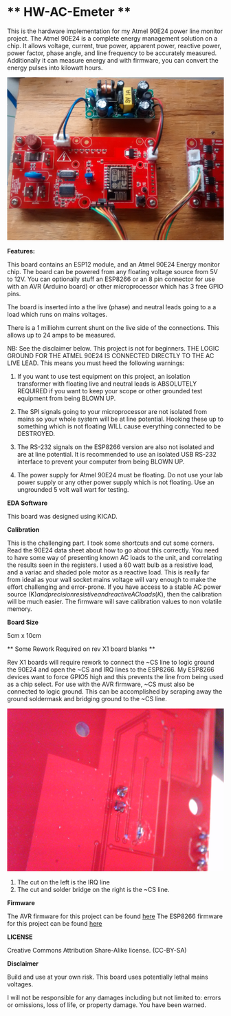 ** HW-AC-Emeter **
==========
This is the hardware implementation for my Atmel 90E24 power line monitor project. The Atmel 90E24 is a complete energy management solution on a chip. It allows
voltage, current, true power, apparent power, reactive power, power factor, phase angle, and line frequency to be accurately measured. Additionally it can measure
energy and with firmware, you can convert the energy pulses into kilowatt hours.


![ProjectPicture](acpowermonitor.jpg)

**Features:**

This board contains an ESP12 module, and an Atmel 90E24 Energy monitor chip.
The board can be powered from any floating voltage source from 5V to 12V. You can optionally stuff an ESP8266 or an 8 pin connector for use with an AVR (Arduino board) or other
microprocessor which has 3 free GPIO pins.

The board is inserted into a the live (phase) and neutral leads going to a a load which runs on mains voltages.

There is a 1 milliohm current shunt on the live  side of the connections. This allows up to 24 amps to be measured.


NB: See the disclaimer below. This project is not for beginners. THE LOGIC GROUND FOR THE ATMEL 90E24 IS CONNECTED DIRECTLY TO THE AC LIVE LEAD. This means you must heed the following warnings:

1. If you want to use test equipment on this project, an isolation transformer with floating live and neutral leads is ABSOLUTELY REQUIRED if
you want to keep your scope or other grounded test equipment from being BLOWN UP. 

2. The SPI signals going to your microprocessor are not isolated from mains so your whole system will
be at line potential. Hooking these up to something which is not floating WILL cause everything connected to be DESTROYED.

3. The RS-232 signals on the ESP8266 version are also not isolated and are at line potential. It is recommended to use an isolated USB RS-232 interface to prevent your computer
from being BLOWN UP.

4. The power supply for Atmel 90E24 must be floating. Do not use your lab power supply or any other power supply which is not floating. Use an ungrounded 5 volt wall wart for testing.

**EDA Software**

This board was designed using KICAD. 


**Calibration**

This is the challenging part. I took some shortcuts and cut some corners. Read the 90E24 data sheet about how to go about this correctly. You need to have some way of presenting known AC loads to the unit, and correlating the results seen in the registers. I used a 60 watt bulb as a resistive load,
and a variac and shaded pole motor as a reactive load. This is really far from ideal as your wall socket mains voltage will vary enough to make the effort challenging and error-prone. If you have access to a stable AC power
source (K$) and precision resistive and reactive AC loads (K$), then the calibration will be much easier. The firmware will save calibration  values to non volatile memory. 


**Board Size**

5cm x 10cm


** Some Rework Required on rev X1 board blanks **

Rev X1 boards will require rework to connect the ~CS line to logic ground the 90E24 and open the ~CS and IRQ lines to the ESP8266.  My ESP8266 devices want to force GPIO5 high
and this prevents the line from being used as a chip select. For use with the AVR firmware, ~CS must also be connected to logic ground. 
This can be accomplished by scraping away the ground soldermask and bridging ground to the ~CS line.


![Rework1](x1rework1.jpg)

1. The cut on the left is the IRQ line
2. The cut and solder bridge on the right is the ~CS line.



**Firmware**

The AVR firmware for this project can be found [here](https://github.com/hwstar/FW-AC-Emeter)
The ESP8266 firmware for this project can be found [here](https://github.com/hwstar/FW-AC-Emeter-ESP8266)


**LICENSE**

Creative Commons Attribution Share-Alike license. (CC-BY-SA)

**Disclaimer**

Build and use at your own risk. This board uses potentially lethal mains voltages. 

I will not be responsible for any damages including but not limited to: errors or omissions, loss of life, or property damage. You have been warned.


